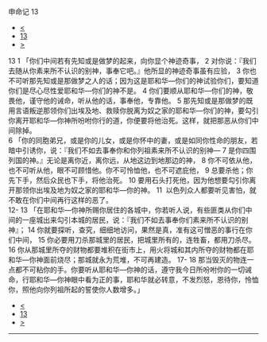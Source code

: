 ﻿





 申命记 13




* [<](bible/DEU12.md)
* [13](bible/DEU.md)
* [>](bible/DEU14.md)



 
13 
1 「你们中间若有先知或是做梦的起来，向你显个神迹奇事， 
2 对你说：『我们去随从你素来所不认识的别神，事奉它吧。』他所显的神迹奇事虽有应验， 
3 你也不可听那先知或是那做梦之人的话；因为这是耶和华—你们的神试验你们，要知道你们是尽心尽性爱耶和华—你们的神不是。 
4 你们要顺从耶和华—你们的神，敬畏他，谨守他的诫命，听从他的话，事奉他，专靠他。 
5 那先知或是那做梦的既用言语叛逆那领你们出埃及地、救赎你脱离为奴之家的耶和华—你们的神，要勾引你离开耶和华—你神所吩咐你行的道，你便要将他治死。这样，就把那恶从你们中间除掉。  
6 「你的同胞弟兄，或是你的儿女，或是你怀中的妻，或是如同你性命的朋友，若暗中引诱你，说：『我们不如去事奉你和你列祖素来所不认识的别神— 
7 是你四围列国的神。』无论是离你近，离你远，从地这边到地那边的神， 
8 你不可依从他，也不可听从他，眼不可顾惜他。你不可怜恤他，也不可遮庇他， 
9 总要杀他；你先下手，然后众民也下手，将他治死。 
10 要用石头打死他，因为他想要勾引你离开那领你出埃及地为奴之家的耶和华—你的神。 
11  以色列众人都要听见害怕，就不敢在你们中间再行这样的恶了。  
12-
13 「在耶和华—你神所赐你居住的各城中，你若听人说，有些匪类从你们中间的一座城出来勾引本城的居民，说：『我们不如去事奉你们素来所不认识的别神』； 
14 你就要探听，查究，细细地访问，果然是真，准有这可憎恶的事行在你们中间， 
15 你必要用刀杀那城里的居民，把城里所有的，连牲畜，都用刀杀尽。 
16 你从那城里所夺的财物都要堆积在街市上，用火将城和其内所夺的财物都在耶和华—你神面前烧尽；那城就永为荒堆，不可再建造。 
17-
18 那当毁灭的物连一点都不可粘你的手。你要听从耶和华—你神的话，遵守我今日所吩咐你的一切诫命，行耶和华—你神眼中看为正的事，耶和华就必转意，不发烈怒，恩待你，怜恤你，照他向你列祖所起的誓使你人数增多。」 
* [<](bible/DEU12.md)
* [13](bible/DEU.md)
* [>](bible/DEU14.md)





---









